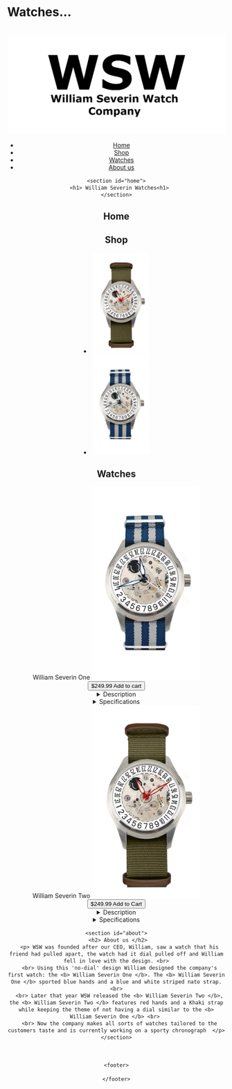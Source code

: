 # Watches...
<!DOCTYPE html>
<html lang="en">
<head>
    <meta charset="UTF-8">
    <meta name="viewport" content="width=device-width, initial-scale=1.0">
    <link rel="stylesheet" href="styles.css"> 
</head>
<body>
    <header>
        <h1> </h1>
        <img src = "WSWLOGO.png"> 
        <nav>
            <ul>
                <li><a href="#home">Home</a></li>
                <li><a href="#shop">Shop</a></li>
                <li><a href="#watches">Watches</a></li>
                <li><a href="#about">About us</a></li>
            </ul>
        </nav>

    <section id="home">
       <h1> William Severin Watches<h1> 
    </section>
<h2> Home </h2> 
    <section id="shop">
<h2> Shop </h2> 
<li><a href="#watch 2"><img src = "WSW2.png"  alt = "William Severin Two" width = "130"></a></li> <li><a href="#watch 1"><img src = "Bluewatchconcept.png" width = "130" height = "230"></a></li> 
    </section>
    <h2> Watches </h2>
    <section id= "watch 1" 
    <h2> William Severin One </h2> 
    <img src = "Bluewatchconcept.png" width ="250">
    <button> $249.99 Add to cart </button>
   <details><summary> Description </summary> 
    <p> The <b> William Severin One </b> is a concept watch designed in house. It has no dial and features beautiful blue hands with an automatic movement and a nylon strap. </p>
   </details>
   <details><summary> Specifications </summary> 
    <p> Movement | Seiko NH35 (3 hand & date) <br> Case size | 40mm 
    <br> Case material | Stainless Steel
    <br> Crystal type | Saphire crystal
    <br> Reference Number | WSW-1-22</p>
   </details>
   </section>
   <section id= "watch 2" 
   <h2> William Severin Two </h2> 
   <img src = "WSW2.png" width ="250">
   <button> $249.99 Add to Cart</button>
  <details><summary> Description </summary> 
   <p> The <b> William Severin Two </b> is a concept watch designed in house. It has no dial and features beautiful red hands with an automatic movement and a nylon strap. </p>
  </details>
  <details><summary> Specifications </summary> 
   <p> Movement | Seiko NH35 (3 hand & date) <br> Case size | 40mm 
   <br> Case material | Stainless Steel 
   <br> Crystal type | Saphire crystal
   <br> Reference Number | WSW-2-22</p>
  </details>
  </section>
    
    <section id="about">
      <h2> About us </h2> 
      <p> WSW was founded after our CEO, William, saw a watch that his friend had pulled apart, the watch had it dial pulled off and William fell in love with the design. <br>
      <br> Using this 'no-dial' design William designed the company's first watch: the <b> William Severin One </b>. The <b> William Severin One </b> sported blue hands and a blue and white striped nato strap. <br>
      <br> Later that year WSW released the <b> William Severin Two </b>, the <b> William Severin Two </b> features red hands and a Khaki strap while keeping the theme of not having a dial similar to the <b> William Severin One </b> <br> 
      <br> Now the company makes all sorts of watches tailored to the customers taste and is currently working on a sporty chronograph  </p>
    </section>

 

    <footer>
        
    </footer>
  </header>
</body>
</html>


    
